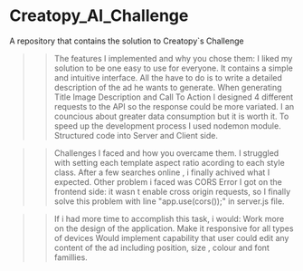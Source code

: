 # Creatopy_AI_Challenge
A repository that contains the solution to Creatopy`s Challenge

>>The features I implemented and why you chose them:
  I liked my solution to be one easy to use for everyone. It contains a simple and intuitive interface. All the have to do is to write a detailed description of the ad he wants to generate.
  When generating Title Image Description and Call To Action I designed 4 different requests to the API so the response could be more variated. I an councious about greater data consumption but it is worth it.
  To speed up the development process I used nodemon module. Structured code into Server and Client side.

>>Challenges I faced and how you overcame them.
  I struggled with setting each template aspect ratio acording to each style class. After a few searches online , i finally achived what I expected.
  Other problem i faced was CORS Error I got on the frontend side: it wasn t enable cross origin requests, so I finally solve this problem with line "app.use(cors());" in server.js file.

>>If i had more time to accomplish this task, i would:
  Work more on the design of the application. Make it responsive for all types of devices
  Would implement capability that user could edit any content of the ad including position, size , colour and font famillies.



